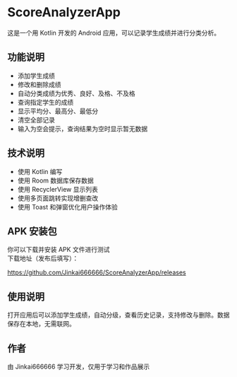 # ScoreAnalyzerApp

这是一个用 Kotlin 开发的 Android 应用，可以记录学生成绩并进行分类分析。

## 功能说明

- 添加学生成绩
- 修改和删除成绩
- 自动分类成绩为优秀、良好、及格、不及格
- 查询指定学生的成绩
- 显示平均分、最高分、最低分
- 清空全部记录
- 输入为空会提示，查询结果为空时显示暂无数据

## 技术说明

- 使用 Kotlin 编写
- 使用 Room 数据库保存数据
- 使用 RecyclerView 显示列表
- 使用多页面跳转实现增删查改
- 使用 Toast 和弹窗优化用户操作体验

## APK 安装包

你可以下载并安装 APK 文件进行测试  
下载地址（发布后填写）：

https://github.com/Jinkai666666/ScoreAnalyzerApp/releases

## 使用说明

打开应用后可以添加学生成绩，自动分级，查看历史记录，支持修改与删除。数据保存在本地，无需联网。

## 作者

由 Jinkai666666 学习开发，仅用于学习和作品展示
